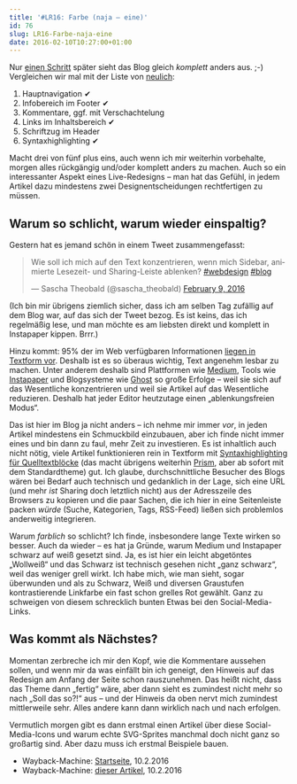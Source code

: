 ```yaml
---
title: '#LR16: Farbe (naja – eine)'
id: 76
slug: LR16-Farbe-naja-eine
date: 2016-02-10T10:27:00+01:00
---
```


Nur [einen Schritt](https://github.com/yellowled/blog-theme/releases/tag/v0.6.0) später sieht das Blog gleich _komplett_ anders aus. ;-) Vergleichen wir mal mit der Liste von [neulich](/archiv/74/LR16-Viele-kleine-Dinge.html):

1.  Hauptnavigation ✔
2.  Infobereich im Footer ✔
3.  Kommentare, ggf. mit Verschachtelung
4.  Links im Inhaltsbereich ✔
5.  Schriftzug im Header
6.  Syntaxhighlighting ✔

Macht drei von fünf plus eins, auch wenn ich mir weiterhin vorbehalte, morgen alles rückgängig und/oder komplett anders zu machen. Auch so ein interessanter Aspekt eines Live-Redesigns – man hat das Gefühl, in jedem Artikel dazu mindestens zwei Designentscheidungen rechtfertigen zu müssen.

## Warum so schlicht, warum wieder einspaltig?

Gestern hat es jemand schön in einem Tweet zusammengefasst:

<blockquote class="twitter-tweet" data-lang="en"><p lang="de" dir="ltr">Wie soll ich mich auf den Text konzentrieren, wenn mich Sidebar, animierte Lesezeit- und Sharing-Leiste ablenken? <a href="https://twitter.com/hashtag/webdesign?src=hash">#webdesign</a> <a href="https://twitter.com/hashtag/blog?src=hash">#blog</a></p>&mdash; Sascha Theobald (@sascha_theobald) <a href="https://twitter.com/sascha_theobald/status/697014471701700609">February 9, 2016</a></blockquote>
<script async src="//platform.twitter.com/widgets.js" charset="utf-8"></script>

(Ich bin mir übrigens ziemlich sicher, dass ich am selben Tag zufällig auf dem Blog war, auf das sich der Tweet bezog. Es ist keins, das ich regelmäßig lese, und man möchte es am liebsten direkt und komplett in Instapaper kippen. Brrr.)

Hinzu kommt: 95% der im Web verfügbaren Informationen [liegen in Textform vor](https://ia.net/know-how/the-web-is-all-about-typography-period). Deshalb ist es so überaus wichtig, Text angenehm lesbar zu machen. Unter anderem deshalb sind Plattformen wie [Medium](https://medium.com), Tools wie [Instapaper](https://www.instapaper.com) und Blogsysteme wie [Ghost](https://ghost.org) so große Erfolge – weil sie sich auf das Wesentliche konzentrieren und weil sie Artikel auf das Wesentliche reduzieren. Deshalb hat jeder Editor heutzutage einen „ablenkungsfreien Modus“.

Das ist hier im Blog ja nicht anders – ich nehme mir immer _vor_, in jeden Artikel mindestens ein Schmuckbild einzubauen, aber ich finde nicht immer eines und bin dann zu faul, mehr Zeit zu investieren. Es ist inhaltlich auch nicht nötig, viele Artikel funktionieren rein in Textform mit [Syntaxhighlighting für Quelltextblöcke](/archiv/49/Karten-mit-ProcessWire-und-gmaps.js.html) (das macht übrigens weiterhin [Prism](http://prismjs.com), aber ab sofort mit dem Standardtheme) gut. Ich glaube, durchschnittliche Besucher des Blogs wären bei Bedarf auch technisch und gedanklich in der Lage, sich eine URL (und mehr _ist_ Sharing doch letztlich nicht) aus der Adresszeile des Browsers zu kopieren und die paar Sachen, die ich hier in eine Seitenleiste packen _würde_ (Suche, Kategorien, Tags, RSS-Feed) ließen sich problemlos anderweitig integrieren.

Warum _farblich_ so schlicht? Ich finde, insbesondere lange Texte wirken so besser. Auch da wieder – es hat ja Gründe, warum Medium und Instapaper schwarz auf weiß gesetzt sind. Ja, es ist hier ein leicht abgetöntes „Wollweiß“ und das Schwarz ist technisch gesehen nicht „ganz schwarz“, weil das weniger grell wirkt. Ich habe mich, wie man sieht, sogar überwunden und als zu Schwarz, Weiß und diversen Graustufen kontrastierende Linkfarbe ein fast schon grelles Rot gewählt. Ganz zu schweigen von diesem schrecklich bunten Etwas bei den Social-Media-Links.

## Was kommt als Nächstes?

Momentan zerbreche ich mir den Kopf, wie die Kommentare aussehen sollen, und wenn mir da was einfällt bin ich geneigt, den Hinweis auf das Redesign am Anfang der Seite schon rauszunehmen. Das heißt nicht, dass das Theme dann „fertig“ wäre, aber dann sieht es zumindest nicht mehr so nach „Soll das so?!“ aus – und der Hinweis da oben nervt mich zumindest mittlerweile sehr. Alles andere kann dann wirklich nach und nach erfolgen.

Vermutlich morgen gibt es dann erstmal einen Artikel über diese Social-Media-Icons und warum echte SVG-Sprites manchmal doch nicht ganz so großartig sind. Aber dazu muss ich erstmal Beispiele bauen.

-   Wayback-Machine: [Startseite](http://web.archive.org/web/20160210092937/http://yellowled.de/), 10.2.2016
-   Wayback-Machine: [dieser Artikel](http://web.archive.org/web/20160210093008/http://yellowled.de/archiv/76/LR16-Farbe-naja-eine.html), 10.2.2016

